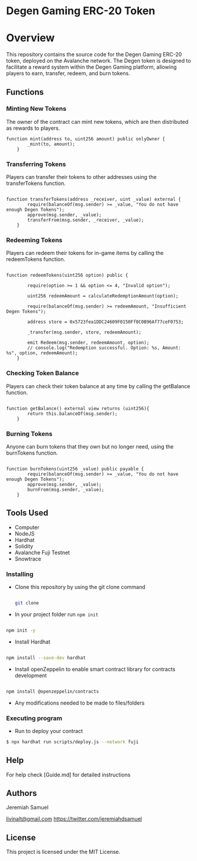 # Degen Gaming ERC-20 Token

# Overview
This repository contains the source code for the Degen Gaming ERC-20 token, deployed on the Avalanche network. The Degen token is designed to facilitate a reward system within the Degen Gaming platform, allowing players to earn, transfer, redeem, and burn tokens.

## Functions

### Minting New Tokens
The owner of the contract can mint new tokens, which are then distributed as rewards to players.

```solidity
function mint(address to, uint256 amount) public onlyOwner {
        _mint(to, amount);
    }

```

### Transferring Tokens
Players can transfer their tokens to other addresses using the transferTokens function.

```solidity

function transferTokens(address _receiver, uint _value) external {
        require(balanceOf(msg.sender) >= _value, "You do not have enough Degen Tokens");
        approve(msg.sender, _value);
        transferFrom(msg.sender, _receiver, _value);
    }

```

### Redeeming Tokens
Players can redeem their tokens for in-game items by calling the redeemTokens function.

```solidity

function redeemTokens(uint256 option) public {
        
        require(option >= 1 && option <= 4, "Invalid option");

        uint256 redeemAmount = calculateRedemptionAmount(option);

        require(balanceOf(msg.sender) >= redeemAmount, "Insufficient Degen Tokens");

        address store = 0x5723fea1DDC24609F0150Ff0C0B96Af77ceF0753;

        _transfer(msg.sender, store, redeemAmount);

        emit Redeem(msg.sender, redeemAmount, option);
        // console.log("Redemption successful. Option: %s, Amount: %s", option, redeemAmount);
    }

```

### Checking Token Balance
Players can check their token balance at any time by calling the getBalance function.

```solidity

function getBalance() external view returns (uint256){
        return this.balanceOf(msg.sender);
    }

```

### Burning Tokens
Anyone can burn tokens that they own but no longer need, using the burnTokens function.

```solidity

function burnTokens(uint256 _value) public payable {
        require(balanceOf(msg.sender) >= _value, "You do not have enough Degen Tokens");
        approve(msg.sender, _value);
        burnFrom(msg.sender, _value);
    }

```

## Tools Used
*   Computer
*   NodeJS
*   Hardhat
*   Solidity
*   Avalanche Fuji Testnet
*   Snowtrace

### Installing

* Clone this repository by using the git clone command
    ```bash

    git clone

    ```
* In your project folder run `npm init`

```bash

npm init -y

```

* Install Hardhat
```bash

npm install --save-dev hardhat

```
* Install openZeppelin to enable smart contract library for contracts development
```bash

npm install @openzeppelin/contracts

```
* Any modifications needed to be made to files/folders

### Executing program

* Run to deploy your contract
```bash
$ npx hardhat run scripts/deploy.js --network fuji
```

## Help
For help check [Guide.md] for detailed instructions 

## Authors

Jeremiah Samuel

livinalt@gmail.com
https://twitter.com/jeremiahdsamuel


## License

This project is licensed under the MIT License.
